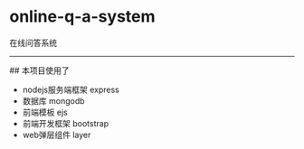 # online-q-a-system
在线问答系统
 <hr>
  ##  本项目使用了
 <ul>
   <li>nodejs服务端框架 express</li>
   <li>数据库 mongodb</li>
   <li>前端模板 ejs</li>
   <li>前端开发框架 bootstrap</li>
   <li>web弹层组件 layer</li>
 </ul>
